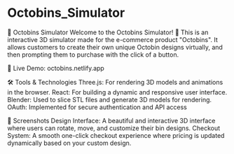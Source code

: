 # Octobins_Simulator

🧩 Octobins Simulator
Welcome to the Octobins Simulator! 🎉 This is an interactive 3D simulator made for the e-commerce product "Octobins". It allows customers to create their own unique Octobin designs virtually, and then prompting them to purchase with the click of a button.

🔗 Live Demo: octobins.netlify.app

🛠️ Tools & Technologies
Three.js: For rendering 3D models and animations in the browser.
React: For building a dynamic and responsive user interface.
Blender: Used to slice STL files and generate 3D models for rendering.
OAuth: Implemented for secure authentication and API access

📸 Screenshots
Design Interface: A beautiful and interactive 3D interface where users can rotate, move, and customize their bin designs.
Checkout System: A smooth one-click checkout experience where pricing is updated dynamically based on your custom design.
